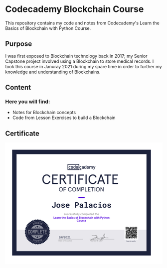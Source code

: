 # Codecademy Blockchain Course
This repository contains my code and notes from Codecademy's Learn the Basics of Blockchain with Python Course.
## Purpose
I was first exposed to Blockchain technology back in 2017; my Senior Capstone project involved using a Blockchain to store medical records.
I took this course in Januray 2021 during my spare time in order to further my knowledge and understanding of Blockchains.
## Content
### Here you will find:
- Notes for Blockchain concepts
- Code from Lesson Exercises to build a Blockchain
## Certificate
![Alt text](https://github.com/josejpalacios/codecademy-blockchain/blob/main/Certificate_of_Completion_Blockchain.jpg)
